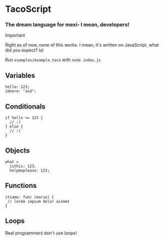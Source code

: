 # TacoScript
### The dream language for mexi- I mean, developers!

> [!IMPORTANT]
> Right as of now, none of this works. I mean, it's written on JavaScript, what did you expect? lol

Run `examples/example.taco` with `node index.js`

## Variables
```
hello: 123;
imhere: "asd";
```

## Conditionals
```
if hello <= 123 {
  // :)
} else {
  // :(
}
```

## Objects
```
what =
  isthis: 123,
  helpmeplease: 123;
```

## Functions
```
itsame: func (mario) {
 // lorem impsum dolor aismet
}
```

## Loops

Real programmers don't use loops!